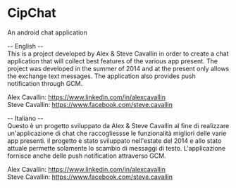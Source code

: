 # CipChat

An android chat application

-- English --  
This is a project developed by Alex & Steve Cavallin in order to create a chat application that will collect best features of the various app present.
The project was developed in the summer of 2014 and at the present only allows the exchange text messages. The application also provides push notification through GCM.

Alex Cavallin: https://www.linkedin.com/in/alexcavallin  
Steve Cavallin: https://www.facebook.com/steve.cavallin

-- Italiano --  
Questo è un progetto sviluppato da Alex & Steve Cavallin al fine di realizzare un'applicazione di chat che raccogliessse le funzionalità migliori delle varie app presenti.
il progetto è stato sviluppato nell'estate del 2014 e allo stato attuale permette solamente lo scambio di messaggi di testo. L'applicazione fornisce anche delle push notification attraverso GCM.

Alex Cavallin: https://www.linkedin.com/in/alexcavallin  
Steve Cavallin: https://www.facebook.com/steve.cavallin
